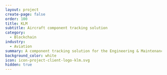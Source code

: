 ```yaml
---
layout: project
create-page: false
order: 100
title: KLM
subtitle: Aircraft component tracking solution
category:
  - Blockchain
industry:
  - Aviation
summary: A component tracking solution for the Engineering & Maintenance team to improve safety and better understand the lifecycle of each component.
background_color: white
icon: icon-project-client-logo-klm.svg
hidden: true
---
```

